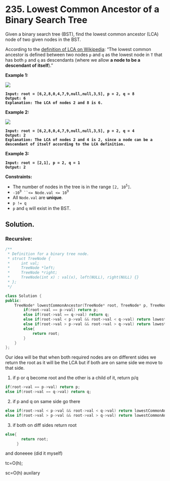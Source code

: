 # 235. Lowest Common Ancestor of a Binary Search Tree

Given a binary search tree (BST), find the lowest common ancestor (LCA) node of two given nodes in the BST.

According to the [definition of LCA on Wikipedia](https://en.wikipedia.org/wiki/Lowest_common_ancestor): “The lowest common ancestor is defined between two nodes `p` and `q` as the lowest node in `T` that has both `p` and `q` as descendants (where we allow **a node to be a descendant of itself**).”

&#x20;

**Example 1:**

![](https://assets.leetcode.com/uploads/2018/12/14/binarysearchtree_improved.png)

<pre><code><strong>Input: root = [6,2,8,0,4,7,9,null,null,3,5], p = 2, q = 8
</strong><strong>Output: 6
</strong><strong>Explanation: The LCA of nodes 2 and 8 is 6.
</strong></code></pre>

**Example 2:**

![](https://assets.leetcode.com/uploads/2018/12/14/binarysearchtree_improved.png)

<pre><code><strong>Input: root = [6,2,8,0,4,7,9,null,null,3,5], p = 2, q = 4
</strong><strong>Output: 2
</strong><strong>Explanation: The LCA of nodes 2 and 4 is 2, since a node can be a descendant of itself according to the LCA definition.
</strong></code></pre>

**Example 3:**

<pre><code><strong>Input: root = [2,1], p = 2, q = 1
</strong><strong>Output: 2
</strong></code></pre>

&#x20;

**Constraints:**

* The number of nodes in the tree is in the range `[2, 10`<sup>`5`</sup>`]`.
* `-10`<sup>`9`</sup>` ``<= Node.val <= 10`<sup>`9`</sup>
* All `Node.val` are **unique**.
* `p != q`
* `p` and `q` will exist in the BST.





## Solution.

### Recursive:

```cpp
/**
 * Definition for a binary tree node.
 * struct TreeNode {
 *     int val;
 *     TreeNode *left;
 *     TreeNode *right;
 *     TreeNode(int x) : val(x), left(NULL), right(NULL) {}
 * };
 */

class Solution {
public:
    TreeNode* lowestCommonAncestor(TreeNode* root, TreeNode* p, TreeNode* q) {
        if(root->val == p->val) return p;
        else if(root->val == q->val) return q;
        else if(root->val < p->val && root->val < q->val) return lowestCommonAncestor(root->right, p, q);
        else if(root->val > p->val && root->val > q->val) return lowestCommonAncestor(root->left, p, q);
        else{
            return root;
        }
    }
};
```



Our idea will be that when both required nodes are on different sides we return the root as it will be the LCA but if both are on same side we move to that side.



1. if p or q become root and the other is a child of it, return p/q

```cpp
if(root->val == p->val) return p;
else if(root->val == q->val) return q;
```

2. if p and q on same side go there

```cpp
else if(root->val < p->val && root->val < q->val) return lowestCommonAncestor(root->right, p, q);
else if(root->val > p->val && root->val > q->val) return lowestCommonAncestor(root->left, p, q);
```

3. if both on diff sides return root

```cpp
else{
       return root;
     }
```

and doneeee (did it myself)



tc=O(h);

sc=O(h) auxilary
